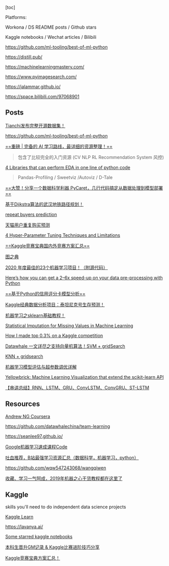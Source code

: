 [toc]



Platforms: 

Workona / DS README posts / Github stars

Kaggle notebooks / Wechat articles / Bilibili 

https://github.com/ml-tooling/best-of-ml-python

https://distill.pub/

https://machinelearningmastery.com/

https://www.pyimagesearch.com/

https://jalammar.github.io/

https://space.bilibili.com/97068901





## Posts



[Tianchi发布完整开源数据集！](https://mp.weixin.qq.com/s/cqzry3POISvZ29BeH6qaCA)

https://github.com/ml-tooling/best-of-ml-python

[==重磅 | 完备的 AI 学习路线，最详细的资源整理！==](https://www.bilibili.com/read/cv3078495)

>  包含了比较完全的入门资源 (CV NLP RL Recommendation System 风控)

[4 Libraries that can perform EDA in one line of python code](https://radiant-brushlands-42789.herokuapp.com/towardsdatascience.com/4-libraries-that-can-perform-eda-in-one-line-of-python-code-b13938a06ae)

> Pandas-Profiling / Sweetviz /Autoviz / D-Tale

[==大赞！分享一个数据科学利器 PyCaret，几行代码搞定从数据处理到模型部署==](https://mp.weixin.qq.com/s?__biz=MzUzODYwMDAzNA==&mid=2247491777&idx=1&sn=0b5d44f0f0094551e2879055a509e4ce&chksm=fad797cccda01edac41be9ee972e54934bb0e9007200cc8096f88be5ccdfa9c65931ec8c77c5&mpshare=1&scene=1&srcid=&sharer_sharetime=1591534268758&sharer_shareid=54d7b6bf73b347d381a7bff3f78b99d1&key=31b516006248d178bc9138f3b1a009289d54ee4ba4d65787d721c16bb91130a690f18269de880ba8f62949b769ce7cd593eac09a51358e0559f15a0f9809e36a41df8c550596b5fb48ffe7411cfedf10&ascene=1&uin=NzA3NTE3MTMz&devicetype=Windows+10&version=62080085&lang=en&exportkey=A7lUu%2FYbxcyqUwyec9CCDEQ%3D&pass_ticket=cYx0%2BhLbX1UacbLG4i3o0AGYx8n5VKUGf0JlAY7afdjH%2F4ciVDWwW6Fqn6wXUZNt)

[基于Dijkstra算法的武汉地铁路径规划！](https://mp.weixin.qq.com/s/f5OW7_QrzHo4-6EaAt4FhQ)

[repeat buyers prediction](https://www.kaggle.com/c/acquire-valued-shoppers-challenge)

[天猫用户重复购买预测](https://mp.weixin.qq.com/s/pFGpYcpBPw73pdcP8OXD0g)

[4 Hyper-Parameter Tuning Techniques and Limitations](https://medium.com/swlh/4-hyper-parameter-tuning-techniques-924cb188d199)

[==Kaggle竞赛宝典国内外竞赛方案汇总==](https://mp.weixin.qq.com/s/qYKnM6uzXjX3oTDDYrDoEg)

[图之典](http://tuzhidian.com/)

[2020 年度最佳的23个机器学习项目！（附源代码）](https://mp.weixin.qq.com/s/JbUoE48-jkjq97ZvKAqkow)

[Here’s how you can get a 2–6x speed-up on your data pre-processing with Python](https://towardsdatascience.com/heres-how-you-can-get-a-2-6x-speed-up-on-your-data-pre-processing-with-python-847887e63be5)

[==基于Python的信用评分卡模型分析==](https://zhuanlan.zhihu.com/p/35284849)

[Kaggle经典数据分析项目：泰坦尼克号生存预测！](https://mp.weixin.qq.com/s?__biz=MzIyNjM2MzQyNg==&mid=2247531362&idx=1&sn=8390708f0a8ba20bdc3f371d949e49f4&chksm=e873aa2fdf042339ef70d691589545039d0acd031a5966763d7eef2a0b046ea0db11cc276f57&mpshare=1&scene=1&srcid=0823Ci8oabCRTipUDR2DnQUr&sharer_sharetime=1598195165151&sharer_shareid=54d7b6bf73b347d381a7bff3f78b99d1&key=feb849ed6c1e8222b81ff2b97a8ddec779424716b5a31e4ffaa1ee9826e20ac7908903107a083b22118c84eebc1b95070ab145fea786152c379d658001ba3f484dcc758670e4ecd8f0851d1b5f5067d6297b0756d3e0c14eeca904cf6eb8cd14b95e2ca8feb0567395e8b7a2c85573bd8b19226133ec68e7ba4c558c74f94a7f&ascene=1&uin=NzA3NTE3MTMz&devicetype=Windows+10&version=62080085&lang=en&exportkey=A9klxGZsPJnX7zcjUWtG8qU%3D&pass_ticket=LwsZZN%2FMotkaVC8yPtvHw8kHQ2SvTHl%2B7Yp3WDll7pN0OGOUnzqsNHyrY2mSnNPn)

[机器学习之sklearn基础教程！](https://mp.weixin.qq.com/s?__biz=MzIyNjM2MzQyNg==&mid=2247526819&idx=1&sn=e718afa1995dd811073b688202688e82&chksm=e873b8eedf0431f85c578f523f18d7e196009d628f7e9598969637b056eae2c9f862da4a435a&mpshare=1&scene=1&srcid=0811Vr1iseNZlYu26MxKjp43&sharer_sharetime=1597106299124&sharer_shareid=54d7b6bf73b347d381a7bff3f78b99d1&key=feb849ed6c1e8222d9fbc40b80248c06c26c854f1414e412c8a69f869d3e5c25bb7a2170019f626f89993f7af4b1dcc214218b0eb49682fd2ba22d4ee5d94b7fd6e1a79f9f1469bfdefef332a305f555&ascene=1&uin=NzA3NTE3MTMz&devicetype=Windows+10&version=62080085&lang=en&exportkey=Azlfihi2JCzpBoLI7uB4VAo%3D&pass_ticket=cXIuNBlVpHC%2BF5iruRH9f2x44CKfdNsybkQ1GA406tpCtXMm5XjOXL5x%2BRz4ETdz)

[Statistical Imputation for Missing Values in Machine Learning](https://machinelearningmastery.com/statistical-imputation-for-missing-values-in-machine-learning/?__s=j5spgttw6xiv8t5nozzl)

[How I made top 0.3% on a Kaggle competition](https://www.kaggle.com/lavanyashukla01/how-i-made-top-0-3-on-a-kaggle-competition)

[Datawhale 一文详尽之支持向量机算法！SVM + gridSearch](https://mp.weixin.qq.com/s?__biz=MzIyNjM2MzQyNg==&mid=2247491332&idx=1&sn=a725c3b08aa316edce4ebcc33b296703&chksm=e870ce49df07475f88beb3c255191725fceead8d365721adef4dbfd029ab445e2e955ef6af84&mpshare=1&scene=1&srcid=&sharer_sharetime=1589138577518&sharer_shareid=54d7b6bf73b347d381a7bff3f78b99d1&key=d324c761f914ac83f364740fdc5de4dd185c4386e0c5340dc9482d85b34539056c85823dd22fa64f97bd5c9875a844dd57b5511090512dc62793a7a8ac5d866a1c179f860a609b381ccdd0fd1fbdc39f&ascene=1&uin=NzA3NTE3MTMz&devicetype=Windows+10&version=62080085&lang=en&exportkey=A2I%2BQxKzfIgQzczFd6odkws%3D&pass_ticket=brI2mzO8Bei9ubTp1AqKp9LlM9tFQbjRMdFKagYkIJtNTV2%2FSQO0M6gBXqreowWR)

[KNN + gridsearch](https://colab.research.google.com/github/LuchaoQi/books/blob/master/Feature%20Engineering%20Made%20Easy/KNN%20%2B%20GridSearchCV.ipynb)

[机器学习模型评估与超参数调优详解](https://mp.weixin.qq.com/s/LV020zM9EPwABLDP04NSZA)

[Yellowbrick: Machine Learning Visualization that extend the scikit-learn API](https://www.scikit-yb.org/en/latest/index.html#yellowbrick-machine-learning-visualization)

[【串讲总结】RNN、LSTM、GRU、ConvLSTM、ConvGRU、ST-LSTM](https://mp.weixin.qq.com/s?__biz=MzIyNjM2MzQyNg==&mid=2247500390&idx=2&sn=10f5e822b1d413f9f986afa9b4b8f713&chksm=e873132bdf049a3def27da2ed169b67ced2270e0271a070507dff155a7581b2161585e6f5975&mpshare=1&scene=1&srcid=&sharer_sharetime=1592154482728&sharer_shareid=54d7b6bf73b347d381a7bff3f78b99d1&key=f49733a29b17598302ceb66206068e4f2977ecf622479cc26f8ba977fa97c6ce961aa523b6ae232f0f4a1c162b0e11eeb06a89f47b14b2efa7a91379c22c390a045af8554069cc19b46feae101de3833&ascene=1&uin=NzA3NTE3MTMz&devicetype=Windows+10&version=62080085&lang=en&exportkey=A4W59ePBPoZK8hPGD33TUds%3D&pass_ticket=6vM7fqouj1zwqsAVfhBBfxHSk4lCj7np0%2BM%2FTldrByNy7NQL43jLUUjjjkZz77Rx)



## Resources



[Andrew NG Coursera](https://www.coursera.org/courses?query=machine%20learning%20andrew%20ng)

https://github.com/datawhalechina/team-learning

https://seanlee97.github.io/

[Google机器学习速成课程Code](https://github.com/yuanxiaosc/Google-Machine-learning-crash-course/tree/master/Google%E6%9C%BA%E5%99%A8%E5%AD%A6%E4%B9%A0%E9%80%9F%E6%88%90%E8%AF%BE%E7%A8%8BCode)

[吐血推荐，B站最强学习资源汇总（数据科学，机器学习，python）](https://mp.weixin.qq.com/s?__biz=MzU0OTU5OTI4MA==&mid=2247488792&idx=1&sn=fd2d9d0d3a00ff5efbfa5b560f955e06&chksm=fbac3447ccdbbd5185d85904f9c0de261733622cda4654c1ea67e34584c9b75771f717434329&mpshare=1&scene=1&srcid=&sharer_sharetime=1589137958939&sharer_shareid=54d7b6bf73b347d381a7bff3f78b99d1&key=d324c761f914ac837ede674c7e7d728e560933946011d9a7480bdf4091f8c586a27c0226ed60bde37b624c6c721a8b63f6b9be3fb34e2e8985580c2014c1a956c72356597de98d0aec2569644a3673c4&ascene=1&uin=NzA3NTE3MTMz&devicetype=Windows+10&version=62080085&lang=en&exportkey=A3iKkuu2OAAszM6A5houPYg%3D&pass_ticket=brI2mzO8Bei9ubTp1AqKp9LlM9tFQbjRMdFKagYkIJtNTV2%2FSQO0M6gBXqreowWR)

https://github.com/wqw547243068/wangqiwen

[收藏、学习一气呵成，2019年机器之心干货教程都在这里了](https://mp.weixin.qq.com/s?__biz=MzIyNjM2MzQyNg==&mid=2247488580&idx=1&sn=97f043e2f2caaf804d1e78bb67d7332a&chksm=e870c509df074c1ff9371cf4ae38bd4891d5b4303029446ecb4446bf34f0aee878b00e34ec86&mpshare=1&scene=1&srcid=&sharer_sharetime=1580091960137&sharer_shareid=54d7b6bf73b347d381a7bff3f78b99d1&key=47c0c8dda35b3d6e329dc5a47ad0ed38797c3d46576874a0db7c770dfe296e981b5f36b2a7f40a286b24e8a26b35684b3835656b48373833ba51eff0d6c2a643453a5a8d046a37047aeed6d28b483900&ascene=1&uin=NzA3NTE3MTMz&devicetype=Windows+10&version=62070158&lang=en&exportkey=A6VhtNucJYg1jLmAnBDUNjo%3D&pass_ticket=0nai7IifD%2Bg%2FUnnSapxnEyBX8w84oskChWBtJt4fsjhHcDOUPXdxvt%2BaG38aas0a)



## Kaggle

skills you'll need to do independent data science projects

[Kaggle Learn](https://www.kaggle.com/learn/overview)

https://lavanya.ai/

[Some starred kaggle notebooks](https://www.kaggle.com/notebooks?sortBy=dateRun&group=profile&pageSize=20)

[本科生晋升GM记录 & Kaggle比赛进阶技巧分享](https://mp.weixin.qq.com/s?__biz=MzIyNjM2MzQyNg==&mid=2247487590&idx=1&sn=ae9ebf3f718690240259daed54a4084e&chksm=e870c12bdf07483dc053f656ac01612db7c441b821cdff984c66b15bde23bd9a9305de14c30e&mpshare=1&scene=1&srcid=&sharer_sharetime=1575125847729&sharer_shareid=54d7b6bf73b347d381a7bff3f78b99d1&key=de32ce037b85eff0c7121abc155c64f041fff038718ea39c0d24512ad7703e1ffa07c5d8b2d7237faa907d0d22ffbb903a933c027fead6db0b73c6bde6704aaad223e99d54330ce04b3b3f55b089b7a0&ascene=1&uin=NzA3NTE3MTMz&devicetype=Windows+10&version=62070158&lang=en&pass_ticket=%2BmIfHViH%2B%2FpCIVsCC2vbH78SdAZ%2BOqB2BifvUTZaQ4xrhrTxgR1IpaFkFbylBEwk)

[Kaggle竞赛宝典方案汇总！](https://mp.weixin.qq.com/s?__biz=MzIyNjM2MzQyNg==&mid=2247487863&idx=1&sn=bd479caf0feaca452e65b0da50c32d33&chksm=e870c03adf07492c21ac3e9072eda4e9446dd473b421583f00b9e638afafcb87237a12846a40&mpshare=1&scene=1&srcid=&sharer_sharetime=1576339122943&sharer_shareid=54d7b6bf73b347d381a7bff3f78b99d1&key=b572ae670c77797d7923c11b5149181658a309ad3b8b574fa2003ffa151ac06f8426677e83ed063be010dd60dbc73b4d6bbd772d8b50f9b17a82214626f5192680b3d8a672709b3342342a67d533d936&ascene=1&uin=NzA3NTE3MTMz&devicetype=Windows+10&version=62070158&lang=en&exportkey=A0kdpkaj6IY9dwGnqyI1808%3D&pass_ticket=mXiZPxVUTeF0VnnJb4AHwEvTWSaICckEJohlaC3yc%2FP8iL5qOjrYRgxs%2FybtxOwq)



